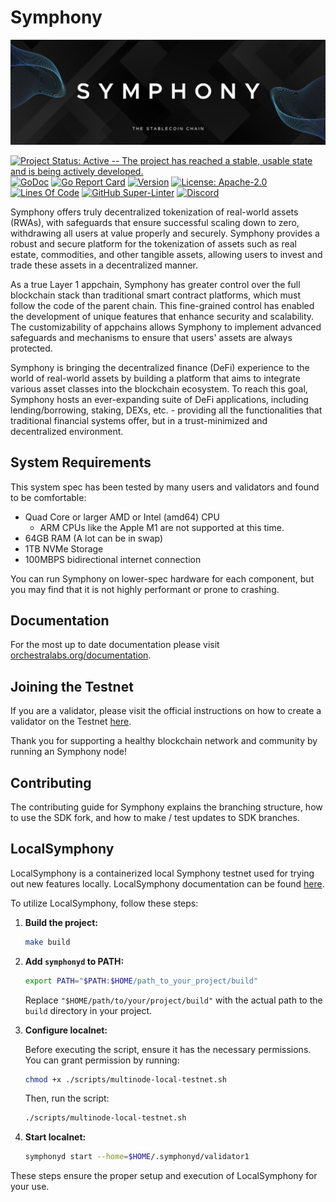# Symphony

![Banner!](assets/banner.png)

[![Project Status: Active -- The project has reached a stable, usable
state and is being actively
developed.](https://img.shields.io/badge/repo%20status-Active-green.svg?style=flat-square)](https://www.repostatus.org/#active)
[![GoDoc](https://img.shields.io/badge/godoc-reference-blue?style=flat-square&logo=go)](https://pkg.go.dev/github.com/Orchestra-Labs/symphony/v11)
[![Go Report
Card](https://goreportcard.com/badge/github.com/Orchestra-Labs/symphony?style=flat-square)](https://goreportcard.com/report/github.com/Orchestra-Labs/symphony/v11)
[![Version](https://img.shields.io/github/tag/Orchestra-Labs/symphony.svg?style=flat-square)](https://github.com/Orchestra-Labs/symphony/releases/latest)
[![License:
Apache-2.0](https://img.shields.io/github/license/Orchestra-Labs/symphony.svg?style=flat-square)](https://github.com/Orchestra-Labs/symphony/blob/main/LICENSE)
[![Lines Of
Code](https://img.shields.io/tokei/lines/github/Orchestra-Labs/symphony?style=flat-square)](https://github.com/Orchestra-Labs/symphony)
[![GitHub
Super-Linter](https://img.shields.io/github/actions/workflow/status/Orchestra-Labs/symphony/lint.yml?style=flat-square&label=Lint)](https://github.com/marketplace/actions/super-linter)
[![Discord](https://badgen.net/badge/icon/discord?icon=discord&label)](https://discord.gg/qEBPwncrSV)

Symphony offers truly decentralized tokenization of real-world assets (RWAs), with safeguards that ensure successful scaling down to zero, withdrawing all users at value properly and securely. Symphony provides a robust and secure platform for the tokenization of assets such as real estate, commodities, and other tangible assets, allowing users to invest and trade these assets in a decentralized manner.

As a true Layer 1 appchain, Symphony has greater control over the full blockchain stack than traditional smart contract platforms, which must follow the code of the parent chain. This fine-grained control has enabled the development of unique features that enhance security and scalability. The customizability of appchains allows Symphony to implement advanced safeguards and mechanisms to ensure that users' assets are always protected.

Symphony is bringing the decentralized finance (DeFi) experience to the world of real-world assets by building a platform that aims to integrate various asset classes into the blockchain ecosystem. To reach this goal, Symphony hosts an ever-expanding suite of DeFi applications, including lending/borrowing, staking, DEXs, etc. - providing all the functionalities that traditional financial systems offer, but in a trust-minimized and decentralized environment.

## System Requirements

This system spec has been tested by many users and validators and found
to be comfortable:

- Quad Core or larger AMD or Intel (amd64) CPU
  - ARM CPUs like the Apple M1 are not supported at this time.
- 64GB RAM (A lot can be in swap)
- 1TB NVMe Storage
- 100MBPS bidirectional internet connection

You can run Symphony on lower-spec hardware for each component, but you
may find that it is not highly performant or prone to crashing.

## Documentation

For the most up to date documentation please visit
[orchestralabs.org/documentation](https://orchestralabs.org/documentation/).

## Joining the Testnet

If you are a validator, please visit the official instructions on how to create a validator on the Testnet
[here](https://orchestralabs.org/documentation/developers/validators).

Thank you for supporting a healthy blockchain network and community by
running an Symphony node!

## Contributing

The contributing guide for Symphony explains the branching structure, how
to use the SDK fork, and how to make / test updates to SDK branches.

## LocalSymphony

LocalSymphony is a containerized local Symphony testnet used for trying out new features locally.
LocalSymphony documentation can be found [here](https://github.com/Orchestra-Labs/symphony/tree/main/tests/localosmosis).

To utilize LocalSymphony, follow these steps:

1. **Build the project:**

   ```bash
   make build
   ```

2. **Add `symphonyd` to PATH:**

   ```bash
   export PATH="$PATH:$HOME/path_to_your_project/build"
   ```

   Replace `"$HOME/path/to/your/project/build"` with the actual path to the `build` directory in your project.

3. **Configure localnet:**

   Before executing the script, ensure it has the necessary permissions.
   You can grant permission by running:

   ```bash
   chmod +x ./scripts/multinode-local-testnet.sh
   ```

   Then, run the script:

   ```bash
   ./scripts/multinode-local-testnet.sh
   ```

4. **Start localnet:**
   ```bash
   symphonyd start --home=$HOME/.symphonyd/validator1
   ```

These steps ensure the proper setup and execution of LocalSymphony for your use.
